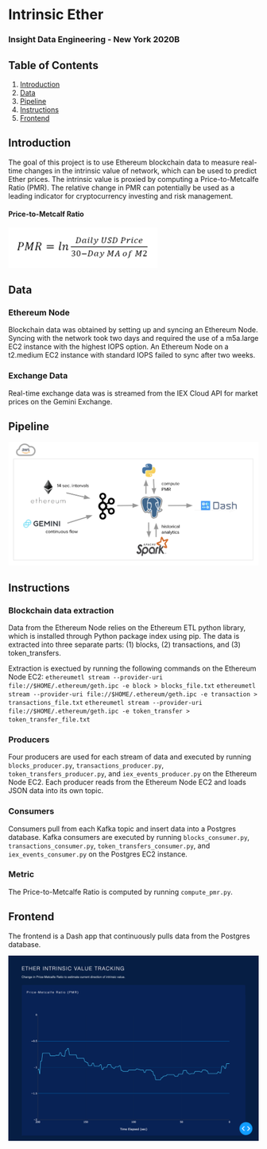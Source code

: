 # Intrinsic Ether

### Insight Data Engineering - New York 2020B

## Table of Contents
1. [Introduction](README.md#Introduction)
2. [Data](README.md#Data)
3. [Pipeline](README.md#Pipeline)
4. [Instructions](README.md#Instructions)
6. [Frontend](README.md#Frontend)


## Introduction

The goal of this project is to use Ethereum blockchain data to measure real-time changes in the intrinsic value of network, which can be used to predict Ether prices. The intrinsic value is proxied by computing a Price-to-Metcalfe Ratio (PMR). The relative change in PMR can potentially be used as a leading indicator for cryptocurrency investing and risk management.

#### Price-to-Metcalf Ratio

<img src="https://github.com/jmilewski/insight-project/blob/master/images/pmr.png" width="300">

## Data

### Ethereum Node
Blockchain data was obtained by setting up and syncing an Ethereum Node. Syncing with the network took two days and required the use of a m5a.large EC2 instance with the highest IOPS option. An Ethereum Node on a t2.medium EC2 instance with standard IOPS failed to sync after two weeks.

### Exchange Data
Real-time exchange data was is streamed from the IEX Cloud API for market prices on the Gemini Exchange.

## Pipeline

![Preview](images/pipeline.png)

## Instructions

### Blockchain data extraction

Data from the Ethereum Node relies on the Ethereum ETL python library, which is installed through Python package index using pip. The data is extracted into three separate parts: (1) blocks, (2) transactions, and (3) token_transfers.

Extraction is exectued by running the following commands on the Ethereum Node EC2:
`ethereumetl stream --provider-uri file://$HOME/.ethereum/geth.ipc -e block > blocks_file.txt`
`ethereumetl stream --provider-uri file://$HOME/.ethereum/geth.ipc -e transaction > transactions_file.txt`
`ethereumetl stream --provider-uri file://$HOME/.ethereum/geth.ipc -e token_transfer > token_transfer_file.txt`

### Producers

Four producers are used for each stream of data and executed by running `blocks_producer.py`, `transactions_producer.py`, `token_transfers_producer.py`, and `iex_events_producer.py` on the Ethereum Node EC2. Each producer reads from the Ethereum Node EC2 and loads JSON data into its own topic.

### Consumers

Consumers pull from each Kafka topic and insert data into a Postgres database. Kafka consumers are executed by running `blocks_consumer.py`, `transactions_consumer.py`, `token_transfers_consumer.py`, and `iex_events_consumer.py` on the Postgres EC2 instance.

### Metric

The Price-to-Metcalfe Ratio is computed by running `compute_pmr.py`.

## Frontend

The frontend is a Dash app that continuously pulls data from the Postgres database.

![Preview](images/frontend.png)
